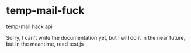 # temp-mail-fuck
temp-mail hack api

Sorry, I can't write the documentation yet, but I will do it in the near future, but in the meantime, read test.js
